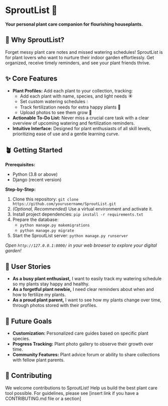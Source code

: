 # SproutList 🌿

**Your personal plant care companion for flourishing houseplants.**

## 🌱 Why SproutList?

Forget messy plant care notes and missed watering schedules!  SproutList is for plant lovers who want to nurture their indoor garden effortlessly. Get organized, receive timely reminders, and see your plant friends thrive.

## ✨ Core Features

* **Plant Profiles:** Add each plant to your collection, tracking:
    * Add each plant with name, species, and light needs ☀️
    * Set custom watering schedules 💧
    * Track fertilization needs for extra happy plants 🌱
    * Upload photos to see them grow  📸
* **Actionable To-Do List:**  Never miss a crucial care task with a clear overview of upcoming watering and fertilization reminders.
* **Intuitive Interface:** Designed for plant enthusiasts of all skill levels, prioritizing ease of use and  a gentle learning curve.

## 🪴 Getting Started

**Prerequisites:**

* Python (3.8 or above)
* Django (recent version)

**Step-by-Step:**

1. Clone this repository: `git clone https://github.com/yourusername/SproutList.git`
2. *(Optional,  Recommended)* Use a virtual environment and activate it.
3. Install project dependencies: `pip install -r requirements.txt`
4. Prepare the database: 
   * `python manage.py makemigrations`
   * `python manage.py migrate`
5.  Start the SproutList server: `python manage.py runserver`

_Open `http://127.0.0.1:8000/` in your web browser to explore your digital garden!_

## 🌱 User Stories

* **As a busy plant enthusiast,** I want to easily track my watering schedule so my plants stay happy and healthy.
* **As a forgetful plant newbie,** I need clear reminders about when and how to fertilize my plants. 
* **As a proud plant parent,**  I want to see how my plants change over time, through photos stored with their profiles.  


## 💚 Future Goals

* **Customization:** Personalized care guides based on specific plant species.
* **Progress Tracking:** Plant photo gallery to observe their growth over time. 
* **Community Features:** Plant advice forum or ability to share collections with fellow plant parents.

## 🤝 Contributing

We welcome contributions to SproutList!  Help us build the best plant care tool possible. For guidelines, please see [insert link if you have a CONTRIBUTING.md file or a section]

